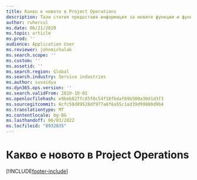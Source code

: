 ```yaml
---
title: Какво е новото в Project Оperations
description: Тази статия предоставя информация за новите функции и функционалност в Microsoft Dynamics 365 Project операции.
author: ruhercul
ms.date: 06/21/2020
ms.topic: article
ms.prod: ''
audience: Application User
ms.reviewer: johnmichalak
ms.search.scope: ''
ms.custom: ''
ms.assetid: ''
ms.search.region: Global
ms.search.industry: Service industries
ms.author: suvaidya
ms.dyn365.ops.version: ''
ms.search.validFrom: 2020-10-01
ms.openlocfilehash: e9beb827fc85f0c54f18fbdaf69b500a30d1d3f3
ms.sourcegitcommit: 6cfc50d89528df977a8f6a55c1ad39d99800d9b4
ms.translationtype: MT
ms.contentlocale: bg-BG
ms.lasthandoff: 06/03/2022
ms.locfileid: "8932835"
---
```

# <a name="whats-new-in-project-operations"></a>Какво е новото в Project Оperations


[!INCLUDE[footer-include](../includes/footer-banner.md)]
